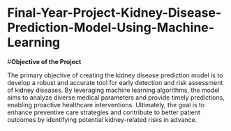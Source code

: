 # Final-Year-Project-Kidney-Disease-Prediction-Model-Using-Machine-Learning

#**Objective of the Project**

The primary objective of creating the kidney disease prediction model is to develop a robust and accurate tool for early detection and risk assessment of kidney diseases. By leveraging machine learning algorithms, the model aims to analyze diverse medical parameters and provide timely predictions, enabling proactive healthcare interventions. Ultimately, the goal is to enhance preventive care strategies and contribute to better patient outcomes by identifying potential kidney-related risks in advance.
